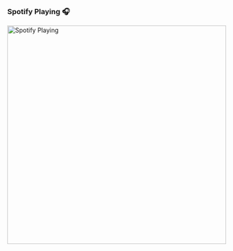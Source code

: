 ### Spotify Playing 🎧
[<img src="https://novatorem-khaki.vercel.app/api/spotify.py" alt="Spotify Playing" width="500" />](https://open.spotify.com/user/Ayamarusa)

